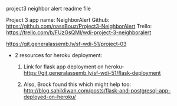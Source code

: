 project3 neighbor alert
readme file


Project 3 app name: NeighborAlert
Github: https://github.com/nassBouz/Project3-NeighborAlert
Trello: https://trello.com/b/FUzGsQMl/wdi-project-3-neighboralert


https://git.generalassemb.ly/sf-wdi-51/project-03

- 2 resources for heroku deployment:
  1) Link for flask app deployment on heroku- https://git.generalassemb.ly/sf-wdi-51/flask-deployment

  2) Also, Brock found this which might help too: http://blog.sahildiwan.com/posts/flask-and-postgresql-app-deployed-on-heroku/